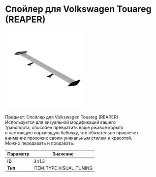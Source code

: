 # Спойлер для Volkswagen Touareg (REAPER)

![Item Image](../img/3413.webp?raw=true)

Предмет: Спойлер для Volkswagen Touareg (REAPER)<br>Используется для визуальной модификаций вашего<br>транспорта, способен превратить ваше ржавое корыто<br>в настоящую порхающую бабочку, что обязательно привлечет<br>внимание прохожих своим уникальным стилем и красотой.<br>Можно передавать и продавать.


| Параметр | Значение |
|----------|----------|
| **ID** | 3413 |
| **Тип** | ITEM_TYPE_VISUAL_TUNING |

